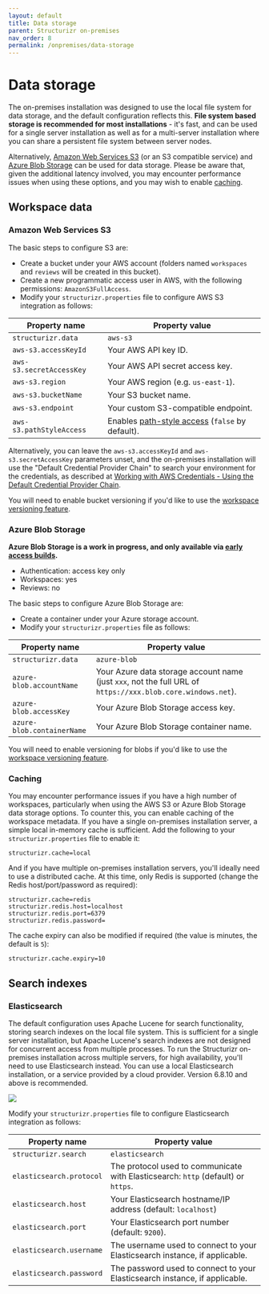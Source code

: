 ```yaml
---
layout: default
title: Data storage
parent: Structurizr on-premises
nav_order: 8
permalink: /onpremises/data-storage
---
```


# Data storage

The on-premises installation was designed to use the local file system for data storage,
and the default configuration reflects this. __File system based storage is recommended for most installations__ - it's
fast, and can be used for a single server installation as well as for a multi-server installation
where you can share a persistent file system between server nodes.

Alternatively, [Amazon Web Services S3](#amazon-web-services-s3) (or an S3 compatible service)
and [Azure Blob Storage](#azure-blob-storage) can be used for data storage.
Please be aware that, given the additional latency involved, you may encounter performance issues when using these options,
and you may wish to enable [caching](#caching).

## Workspace data

### Amazon Web Services S3

The basic steps to configure S3 are:

- Create a bucket under your AWS account (folders named `workspaces` and `reviews` will be created in this bucket).
- Create a new programmatic access user in AWS, with the following permissions: `AmazonS3FullAccess`.
- Modify your `structurizr.properties` file to configure AWS S3 integration as follows:

| Property name            | Property value                                                                                                                                 |
|--------------------------|------------------------------------------------------------------------------------------------------------------------------------------------|
| `structurizr.data`       | `aws-s3`                                                                                                                                       |
| `aws-s3.accessKeyId`     | Your AWS API key ID.                                                                                                                           |
| `aws-s3.secretAccessKey` | Your AWS API secret access key.                                                                                                                |
| `aws-s3.region`          | Your AWS region (e.g. `us-east-1`).                                                                                                            |
| `aws-s3.bucketName`      | Your S3 bucket name.                                                                                                                           |
| `aws-s3.endpoint`        | Your custom S3-compatible endpoint.                                                                                                            |
| `aws-s3.pathStyleAccess` | Enables [path-style access](https://docs.aws.amazon.com/AmazonS3/latest/userguide/VirtualHosting.html#path-style-access) (`false` by default). |

Alternatively, you can leave the `aws-s3.accessKeyId` and `aws-s3.secretAccessKey` parameters unset,
and the on-premises installation will use the "Default Credential Provider Chain" to search your environment for the credentials, as described at
[Working with AWS Credentials - Using the Default Credential Provider Chain](https://docs.aws.amazon.com/sdk-for-java/v1/developer-guide/credentials.html).

You will need to enable bucket versioning if you'd like to use the [workspace versioning feature](/onpremises/workspace-versioning).

### Azure Blob Storage

__Azure Blob Storage is a work in progress, and only available via [early access builds](/onpremises/early-access).__

- Authentication: access key only
- Workspaces: yes
- Reviews: no

The basic steps to configure Azure Blob Storage are:

- Create a container under your Azure storage account.
- Modify your `structurizr.properties` file as follows:

| Property name               | Property value                                                                                                                                 |
|-----------------------------|------------------------------------------------------------------------------------------------------------------------------------------------|
| `structurizr.data`          | `azure-blob`                                                                                                                                   |
| `azure-blob.accountName`    | Your Azure data storage account name (just `xxx`, not the full URL of `https://xxx.blob.core.windows.net`).                                      |
| `azure-blob.accessKey`      | Your Azure Blob Storage access key.                                                                                                            |
| `azure-blob.containerName`  | Your Azure Blob Storage container name.                                                                                                        |

You will need to enable versioning for blobs if you'd like to use the [workspace versioning feature](/onpremises/workspace-versioning).

### Caching

You may encounter performance issues if you have a high number of workspaces, particularly when using the AWS S3 or
Azure Blob Storage data storage options. To counter this, you can enable caching of the workspace metadata.
If you have a single on-premises installation server, a simple local in-memory cache is sufficient.
Add the following to your `structurizr.properties` file to enable it:

```
structurizr.cache=local
```

And if you have multiple on-premises installation servers, you'll ideally need to use a distributed cache.
At this time, only Redis is supported (change the Redis host/port/password as required):

```
structurizr.cache=redis
structurizr.redis.host=localhost
structurizr.redis.port=6379
structurizr.redis.password=
```

The cache expiry can also be modified if required (the value is minutes, the default is `5`):

```
structurizr.cache.expiry=10
```

## Search indexes

### Elasticsearch

The default configuration uses Apache Lucene for search functionality, storing search indexes on the local file system.
This is sufficient for a single server installation, but Apache Lucene's search indexes are not designed for concurrent access from multiple processes.
To run the Structurizr on-premises installation across multiple servers, for high availability, you'll need to use Elasticsearch instead.
You can use a local Elasticsearch installation, or a service provided by a cloud provider.
Version 6.8.10 and above is recommended.

![](https://static.structurizr.com/workspace/18571/diagrams/Deployment-Example2.png)

Modify your `structurizr.properties` file to configure Elasticsearch integration as follows:

| Property name | Property value |
| ------------- | -------------- |
| `structurizr.search` | `elasticsearch` |
| `elasticsearch.protocol` | The protocol used to communicate with Elasticsearch: `http` (default) or `https`. |
| `elasticsearch.host` | Your Elasticsearch hostname/IP address (default: `localhost`) |
| `elasticsearch.port` | Your Elasticsearch port number (default: `9200`). |
| `elasticsearch.username` | The username used to connect to your Elasticsearch instance, if applicable. |
| `elasticsearch.password` | The password used to connect to your Elasticsearch instance, if applicable. |

